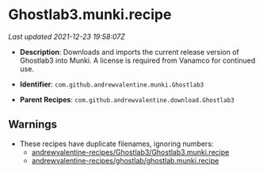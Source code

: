 # Ghostlab3.munki.recipe

_Last updated 2021-12-23 19:58:07Z_

- **Description**: Downloads and imports the current release version of Ghostlab3 into Munki. A license is required from Vanamco for continued use.

- **Identifier**: `com.github.andrewvalentine.munki.Ghostlab3`

- **Parent Recipes**: `com.github.andrewvalentine.download.Ghostlab3`

## Warnings

- These recipes have duplicate filenames, ignoring numbers:
    - [andrewvalentine-recipes/Ghostlab3/Ghostlab3.munki.recipe](/autopkg-dupe-tracker/andrewvalentine-recipes/Ghostlab3/Ghostlab3.munki.recipe)
    - [andrewvalentine-recipes/ghostlab/ghostlab.munki.recipe](/autopkg-dupe-tracker/andrewvalentine-recipes/ghostlab/ghostlab.munki.recipe)